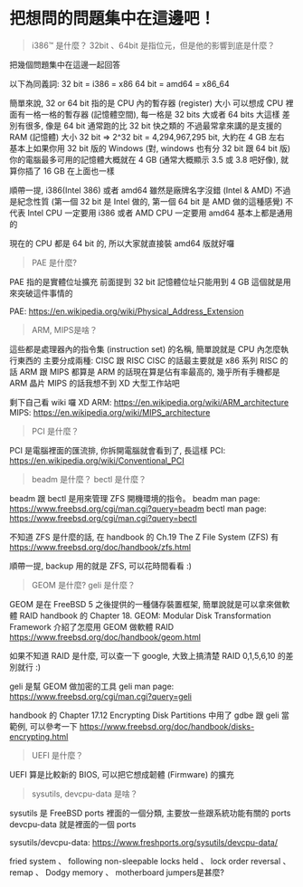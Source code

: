 # 把想問的問題集中在這邊吧！
> i386™ 是什麼？
> 32bit 、64bit 是指位元，但是他的影響到底是什麼？

把幾個問題集中在這邊一起回答

以下為同義詞:
32 bit = i386 = x86
64 bit = amd64 = x86_64

簡單來說, 32 or 64 bit 指的是 CPU 內的暫存器 (register) 大小
可以想成 CPU 裡面有一格一格的暫存器 (記憶體空間), 每一格是 32 bits 大或者 64 bits 大這樣
差別有很多, 像是 64 bit 通常跑的比 32 bit 快之類的
不過最常拿來講的是支援的 RAM (記憶體) 大小
32 bit => 2^32 bit = 4,294,967,295 bit, 大約在 4 GB 左右
基本上如果你用 32 bit 版的 Windows (對, windows 也有分 32 bit 跟 64 bit 版)
你的電腦最多可用的記憶體大概就在 4 GB (通常大概顯示 3.5 或 3.8 吧好像), 就算你插了 16 GB 在上面也一樣

順帶一提, i386(Intel 386) 或者 amd64 雖然是廠牌名字沒錯 (Intel & AMD)
不過是紀念性質 (第一個 32 bit 是 Intel 做的, 第一個 64 bit 是 AMD 做的這種感覺)
不代表 Intel CPU 一定要用 i386 或者 AMD CPU 一定要用 amd64
基本上都是通用的

現在的 CPU 都是 64 bit 的, 所以大家就直接裝 amd64 版就好囉

> PAE 是什麼?

PAE 指的是實體位址擴充
前面提到 32 bit 記憶體位址只能用到 4 GB
這個就是用來突破這件事情的

PAE: https://en.wikipedia.org/wiki/Physical_Address_Extension

> ARM, MIPS是啥？

這些都是處理器內的指令集 (instruction set) 的名稱, 簡單說就是 CPU 內怎麼執行東西的
主要分成兩種: CISC 跟 RISC
CISC 的話最主要就是 x86 系列
RISC 的話 ARM 跟 MIPS 都算是
ARM 的話現在算是佔有率最高的, 幾乎所有手機都是 ARM 晶片
MIPS 的話我想不到 XD 大型工作站吧

剩下自己看 wiki 囉 XD
ARM: https://en.wikipedia.org/wiki/ARM_architecture
MIPS: https://en.wikipedia.org/wiki/MIPS_architecture

> PCI 是什麼？

PCI 是電腦裡面的匯流排, 你拆開電腦就會看到了, 長這樣
PCI: https://en.wikipedia.org/wiki/Conventional_PCI

> beadm 是什麼？ bectl 是什麼？

beadm 跟 bectl 是用來管理 ZFS 開機環境的指令。
beadm man page: https://www.freebsd.org/cgi/man.cgi?query=beadm
bectl man page: https://www.freebsd.org/cgi/man.cgi?query=bectl

不知道 ZFS 是什麼的話, 在 handbook 的 Ch.19 The Z File System (ZFS) 有
https://www.freebsd.org/doc/handbook/zfs.html

順帶一提, backup 用的就是 ZFS, 可以花時間看看 :)

> GEOM 是什麼? geli 是什麼？

GEOM 是在 FreeBSD 5 之後提供的一種儲存裝置框架, 簡單說就是可以拿來做軟體 RAID 
handbook 的 Chapter 18. GEOM: Modular Disk Transformation Framework 介紹了怎麼用 GEOM 做軟體 RAID
https://www.freebsd.org/doc/handbook/geom.html

如果不知道 RAID 是什麼, 可以查一下 google, 大致上搞清楚 RAID 0,1,5,6,10 的差別就行 :)

geli 是幫 GEOM 做加密的工具
geli man page: https://www.freebsd.org/cgi/man.cgi?query=geli

handbook 的 Chapter 17.12 Encrypting Disk Partitions 中用了 gdbe 跟 geli 當範例, 可以參考一下
https://www.freebsd.org/doc/handbook/disks-encrypting.html

> UEFI 是什麼？

UEFI 算是比較新的 BIOS, 可以把它想成韌體 (Firmware) 的擴充

> sysutils, devcpu-data 是啥？

sysutils 是 FreeBSD ports 裡面的一個分類, 主要放一些跟系統功能有關的 ports
devcpu-data 就是裡面的一個 ports

sysutils/devcpu-data: https://www.freshports.org/sysutils/devcpu-data/



fried system 、 following non-sleepable locks held 、 lock order reversal 、 remap 、 Dodgy memory 、 motherboard jumpers是甚麼?
